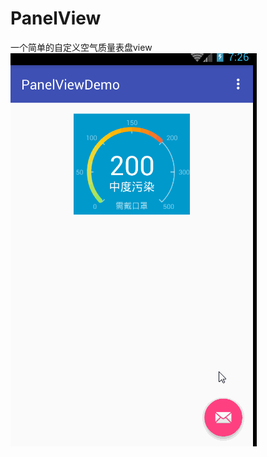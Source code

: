 # PanelView
一个简单的自定义空气质量表盘view
![](https://github.com/yjiang2009/PanelView/blob/master/gif/panelview.gif)
